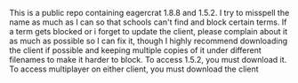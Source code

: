 This is a public repo containing eagercrat 1.8.8 and 1.5.2.
I try to misspell the name as much as I can so that schools can't find and block certain terms.
If a term gets blocked or i forget to update the client, please complain about it as much as possible so I can fix it, though I highly recommend downloading the client if possible and keeping multiple copies of it under different filenames to make it harder to block.
To access 1.5.2, you must download it.
To access multiplayer on either client, you must download the client
